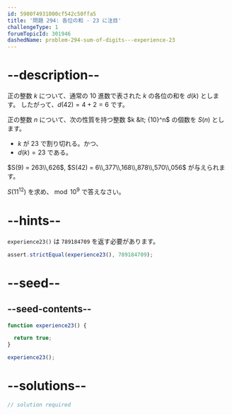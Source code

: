 ```yaml
---
id: 5900f4931000cf542c50ffa5
title: '問題 294: 各位の和 - 23 に注目'
challengeType: 1
forumTopicId: 301946
dashedName: problem-294-sum-of-digits---experience-23
---
```


# --description--

正の整数 $k$ について、通常の 10 進数で表された $k$ の各位の和を $d(k)$ とします。 したがって、$d(42) = 4 + 2 = 6$ です。

正の整数 $n$ について、次の性質を持つ整数 $k &lt; {10}^n$ の個数を $S(n)$ とします。

- $k$ が 23 で割り切れる。かつ、
- $d(k) = 23$ である。

$S(9) = 263\\,626$, $S(42) = 6\\,377\\,168\\,878\\,570\\,056$ が与えられます。

$S({11}^{12})$ を求め、$\bmod {10}^9$ で答えなさい。

# --hints--

`experience23()` は `789184709` を返す必要があります。

```js
assert.strictEqual(experience23(), 789184709);
```

# --seed--

## --seed-contents--

```js
function experience23() {

  return true;
}

experience23();
```

# --solutions--

```js
// solution required
```
